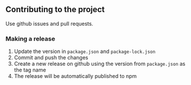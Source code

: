 ## Contributing to the project

Use github issues and pull requests.

### Making a release

1. Update the version in `package.json` and `package-lock.json`
2. Commit and push the changes
3. Create a new release on github using the version from `package.json` as the tag name
4. The release will be automatically published to npm
